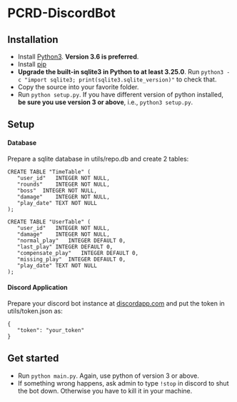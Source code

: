 # PCRD-DiscordBot
## Installation
 * Install [Python3](https://www.python.org/downloads/). **Version 3.6 is preferred**.
 * Install [pip](https://pip.pypa.io/en/stable/installing/)
 * **Upgrade the built-in sqlite3 in Python to at least 3.25.0**. Run `python3 -c "import sqlite3; print(sqlite3.sqlite_version)"` to check that.
 * Copy the source into your favorite folder.
 * Run `python setup.py`. If you have different version of python installed, **be sure you use version 3 or above**, i.e., `python3 setup.py`.
## Setup
#### Database
 Prepare a sqlite database in utils/repo.db and create 2 tables:
 ```
CREATE TABLE "TimeTable" (
	"user_id"	INTEGER NOT NULL,
	"rounds"	INTEGER NOT NULL,
	"boss"	INTEGER NOT NULL,
	"damage"	INTEGER NOT NULL,
	"play_date"	TEXT NOT NULL
);

CREATE TABLE "UserTable" (
	"user_id"	INTEGER NOT NULL,
	"damage"	INTEGER NOT NULL,
	"normal_play"	INTEGER DEFAULT 0,
	"last_play"	INTEGER DEFAULT 0,
	"compensate_play"	INTEGER DEFAULT 0,
	"missing_play"	INTEGER DEFAULT 0,
	"play_date"	TEXT NOT NULL
);
 ```
#### Discord Application
 Prepare your discord bot instance at [discordapp.com](https://discordapp.com/developers/applications/) and put the token in utils/token.json as:
 ```
 {
    "token": "your_token"
 }
 ```
## Get started
 * Run `python main.py`. Again, use python of version 3 or above.
 * If something wrong happens, ask admin to type `!stop` in discord to shut the bot down. Otherwise you have to kill it in your machine. 
